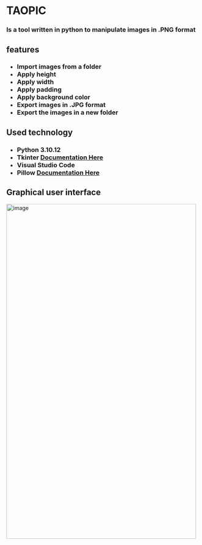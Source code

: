 <h1>TAOPIC</h1>
<h3>Is a tool written in python to manipulate images in .PNG format</h3>

<h2>features</h2>

<h3>
    <ul>
        <li>Import images from a folder</li>
        <li>Apply height</li> 
        <li>Apply width</li> 
        <li>Apply padding</li> 
        <li>Apply background color</li> 
        <li>Export images in .JPG format</li>
        <li>Export the images in a new folder</li> 
    </ul>
</h3>


<h2>Used technology</h2>
<h3>
    <ul>
        <li>Python 3.10.12</li>
        <li>Tkinter <a href="https://docs.python.org/es/3/library/tkinter.html"> Documentation Here</a></li> 
        <li>Visual Studio Code </li> 
        <li>Pillow <a href="https://pypi.org/project/Pillow/"> Documentation Here</a></li> 
    </ul>
</h3>

<h2>Graphical user interface</h2>
<img width="497" height="878" alt="image" src="https://github.com/user-attachments/assets/d6c3e1b2-788d-4a65-a6bd-357ff092a719" />


